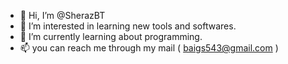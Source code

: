 - 👋 Hi, I’m @SherazBT
- 👀 I’m interested in learning new tools and softwares.
- 🌱 I’m currently learning about programming.
- 📫 you can reach me through my mail ( baigs543@gmail.com ) 

